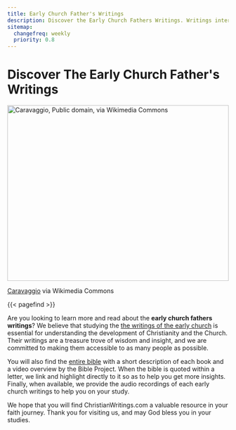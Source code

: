 ```yaml
---
title: Early Church Father's Writings
description: Discover the Early Church Fathers Writings. Writings interlinked with the bible and audio format included. 
sitemap:
  changefreq: weekly
  priority: 0.8
---
```

# Discover The Early Church Father's Writings

<img width="100%" height="400px" style="object-fit: cover;"  alt="Caravaggio, Public domain, via Wikimedia Commons" src="saint-jerome.jpg"><p class="wikicommon" ><a href="/saint-jerome.jpg">Caravaggio</a> via Wikimedia Commons</p>

{{< pagefind >}}

Are you looking to learn more and read about the **early church fathers writings**?  We believe that studying the [the writings of the early church](/apostolic-fathers/) is essential for understanding the development of Christianity and the Church. Their writings are a treasure trove of wisdom and insight, and we are committed to making them accessible to as many people as possible.

You will also find the [entire bible](/bible/) with a short description of each book and a video overview by the Bible Project. When the bible is quoted within a letter, we link and highlight directly to it so as to help you get more insights. Finally, when available, we provide the audio recordings of each early church writings to help you on your study. 

We hope that you will find ChristianWritings.com a valuable resource in your faith journey. Thank you for visiting us, and may God bless you in your studies.

